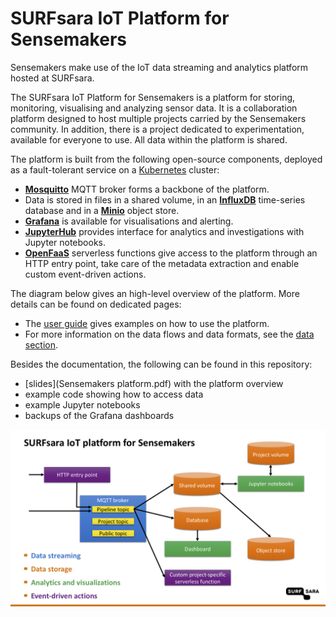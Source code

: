 # SURFsara IoT Platform for Sensemakers

Sensemakers make use of the IoT data streaming and analytics platform hosted at SURFsara.

The SURFsara IoT Platform for Sensemakers is a platform for storing, monitoring, visualising and analyzing sensor data. It is a collaboration platform designed to host multiple projects carried by the Sensemakers community. In addition, there is a project dedicated to experimentation, available for everyone to use. All data within the platform is shared.

The platform is built from the following open-source components, deployed as a fault-tolerant service on a [Kubernetes](https://kubernetes.io/) cluster:
- **[Mosquitto](https://mosquitto.org/)** MQTT broker forms a backbone of the platform.
- Data is stored in files in a shared volume, in an **[InfluxDB](https://www.influxdata.com/products/influxdb-overview/)** time-series database and in a **[Minio](https://min.io/)** object store.
- **[Grafana](https://grafana.com/)** is available for visualisations and alerting.
- **[JupyterHub](https://jupyter.org/hub)** provides interface for analytics and investigations with Jupyter notebooks.
- **[OpenFaaS](https://www.openfaas.com/)** serverless functions give access to the platform through an HTTP entry point, take care of the metadata extraction and enable custom event-driven actions.

The diagram below gives an high-level overview of the platform. More details can be found on dedicated pages:
- The [user guide](USER-GUIDE.md) gives examples on how to use the platform.
- For more information on the data flows and data formats, see the [data section](DATA.md).

Besides the documentation, the following can be found in this repository:
- [slides](Sensemakers platform.pdf) with the platform overview
- example code showing how to access data
- example Jupyter notebooks
- backups of the Grafana dashboards

![Platform overview](images/sketch-overview.png)
